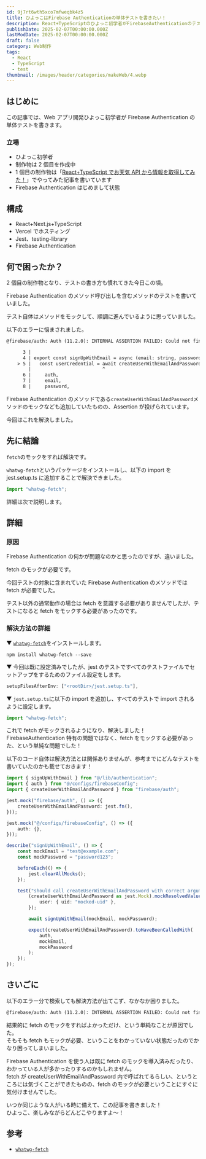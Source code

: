 ```yaml
---
id: 9j7rt6wth5xco7mfweqbk4z5
title: ひよっこはFirebase Authenticationの単体テストを書きたい！
description: React+TypeScriptのひよっこ初学者がFirebaseAuthenticationのテストで躓いたエラーを紹介します。
publishDate: 2025-02-07T00:00:00.000Z
lastModDate: 2025-02-07T00:00:00.000Z
draft: false
category: Web制作
tags:
  - React
  - TypeScript
  - test
thumbnail: /images/header/categories/makeWeb/4.webp
---
```


## はじめに

この記事では、Web アプリ開発ひよっこ初学者が Firebase Authentication の単体テストを書きます。

### 立場

-   ひよっこ初学者
-   制作物は 2 個目を作成中
-   1 個目の制作物は「[React+TypeScript でお天気 API から情報を取得してみた！](/categories/makeWeb/4/)」でやってみた記事を書いています
-   Firebase Authentication はじめまして状態

## 構成

-   React+Next.js+TypeScript
-   Vercel でホスティング
-   Jest、testing-library
-   Firebase Authentication

## 何で困ったか？

2 個目の制作物となり、テストの書き方も慣れてきた今日この頃。

Firebase Authentication のメソッド呼び出しを含むメソッドのテストを書いていました。

テスト自体はメソッドをモックして、順調に進んでいるように思っていました。

以下のエラーに悩まされました。

```txt
@firebase/auth: Auth (11.2.0): INTERNAL ASSERTION FAILED: Could not find fetch implementation, make sure you call FetchProvider.initialize() with an appropriate polyfill

      3 |
      4 | export const signUpWithEmail = async (email: string, password: string) => {
    > 5 |   const userCredential = await createUserWithEmailAndPassword(
        |                          ^
      6 |     auth,
      7 |     email,
      8 |     password,
```

Firebase Authentication のメソッドである`createUserWithEmailAndPassword`メソッドのモックなども追加していたものの、Assertion が投げられています。

今回はこれを解決しました。

## 先に結論

`fetch`のモックをすれば解決です。

`whatwg-fetch`というパッケージをインストールし、以下の import を jest.setup.ts に追加することで解決できました。

```ts
import "whatwg-fetch";
```

詳細は次で説明します。

## 詳細

### 原因

Firebase Authentication の何かが問題なのかと思ったのですが、違いました。

fetch のモックが必要です。

今回テストの対象に含まれていた Firebase Authentication のメソッドでは fetch が必要でした。

テスト以外の通常動作の場合は fetch を意識する必要がありませんでしたが、テストになると fetch をモックする必要があったのです。

### 解決方法の詳細

▼ [`whatwg-fetch`](https://www.npmjs.com/package/whatwg-fetch)をインストールします。

```
npm install whatwg-fetch --save
```

▼ 今回は既に設定済みでしたが、jest のテストですべてのテストファイルでセットアップをするためのファイル設定をします。

```ts
setupFilesAfterEnv: ["<rootDir>/jest.setup.ts"],
```

▼ `jest.setup.ts`に以下の import を追加し、すべてのテストで import されるように設定します。

```ts
import "whatwg-fetch";
```

これで fetch がモックされるようになり、解決しました！  
FirebaseAuthentication 特有の問題ではなく、fetch をモックする必要があった、という単純な問題でした！

<TextBlock blockType="info">
以下のコード自体は解決方法とは関係ありませんが、参考までにどんなテストを書いていたのかも載せておきます！
</TextBlock>

```ts
import { signUpWithEmail } from "@/lib/authentication";
import { auth } from "@/configs/firebaseConfig";
import { createUserWithEmailAndPassword } from "firebase/auth";

jest.mock("firebase/auth", () => ({
    createUserWithEmailAndPassword: jest.fn(),
}));

jest.mock("@/configs/firebaseConfig", () => ({
    auth: {},
}));

describe("signUpWithEmail", () => {
    const mockEmail = "test@example.com";
    const mockPassword = "password123";

    beforeEach(() => {
        jest.clearAllMocks();
    });

    test("should call createUserWithEmailAndPassword with correct arguments", async () => {
        (createUserWithEmailAndPassword as jest.Mock).mockResolvedValue({
            user: { uid: "mocked-uid" },
        });

        await signUpWithEmail(mockEmail, mockPassword);

        expect(createUserWithEmailAndPassword).toHaveBeenCalledWith(
            auth,
            mockEmail,
            mockPassword
        );
    });
});
```

## さいごに

以下のエラー分で検索しても解決方法が出てこず、なかなか困りました。

```txt
@firebase/auth: Auth (11.2.0): INTERNAL ASSERTION FAILED: Could not find fetch implementation, make sure you call FetchProvider.initialize() with an appropriate polyfill
```

結果的に fetch のモックをすればよかっただけ、という単純なことが原因でした。  
そもそも fetch もモックが必要、ということをわかっていない状態だったのでかなり困ってしまいました。

Firebase Authentication を使う人は既に fetch のモックを導入済みだったり、わかっている人が多かったりするのかもしれません。  
fetch が createUserWithEmailAndPassword 内で呼ばれてるらしい、というところには気づくことができたものの、fetch のモックが必要ということにすぐに気付けませんでした。

いつか同じような人がいる時に備えて、この記事を書きました！  
ひよっこ、楽しみながらどんどこやりますよ～！

## 参考

-   [`whatwg-fetch`](https://www.npmjs.com/package/whatwg-fetch)

